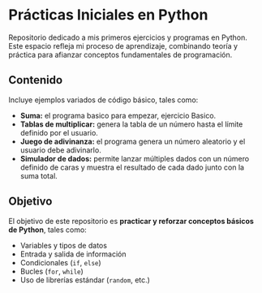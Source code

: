 # Prácticas Iniciales en Python

Repositorio dedicado a mis primeros ejercicios y programas en Python.  
Este espacio refleja mi proceso de aprendizaje, combinando teoría y práctica para afianzar conceptos fundamentales de programación.

## Contenido

Incluye ejemplos variados de código básico, tales como:

- **Suma:** el programa basico para empezar, ejercicio Basico.  
- **Tablas de multiplicar:** genera la tabla de un número hasta el límite definido por el usuario. 
- **Juego de adivinanza:** el programa genera un número aleatorio y el usuario debe adivinarlo.
- **Simulador de dados:** permite lanzar múltiples dados con un número definido de caras y muestra el resultado de cada dado junto con la suma total.

## Objetivo

El objetivo de este repositorio es **practicar y reforzar conceptos básicos de Python**, tales como:

- Variables y tipos de datos  
- Entrada y salida de información  
- Condicionales (`if`, `else`)  
- Bucles (`for`, `while`)  
- Uso de librerías estándar (`random`, etc.)